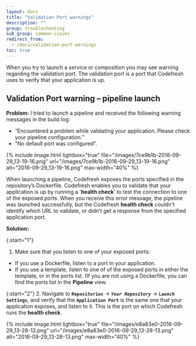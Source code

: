 ```yaml
---
layout: docs
title: "Validation Port warnings"
description: ""
group: troubleshooting
sub_group: common-issues
redirect_from:
  - /docs/validation-port-warnings
toc: true
---
```

When you try to launch a service or composition you may see warning regarding the validation port. The validation port is a port that Codefresh uses to verify that your application is up.

## Validation Port warning – pipeline launch
**Problem:** I tried to launch a pipeline and received the following warning messages in the build log:        

  * “Encountered a problem while validating your application. Please check your pipeline configuration.”
  * “No default port was configured”.

{% include 
image.html 
lightbox="true" 
file="/images/7ce9b1b-2016-09-29_13-19-16.png" 
url="/images/7ce9b1b-2016-09-29_13-19-16.png"
alt="2016-09-29_13-19-16.png" 
max-width="40%"
%}
  
When launching a pipeline, Codefresh exposes the ports specified in the repository’s Dockerfile. Codefresh enables you to validate that your application is up by running a '**health check**' to test the connection to one of the exposed ports. When you receive this error message, the pipeline was launched successfully, but the Codefresh **health check** couldn't identify which URL to validate, or didn’t get a response from the specified application port.  

**Solution:**

{:start="1"}
1. Make sure that you listen to one of your exposed ports:
  * If you use a Dockerfile, listen to a port in your application.
  * If you use a template, listen to one of of the exposed ports in either the template, or in the ports list. (If you are not using a Dockerfile, you can find the ports list in the **Pipeline** view.

{:start="2"}
2. Navigate to **`Repositories`** &#8594; **_`Your Repository`_** &#8594; **`Launch Settings`**, and verify that the **`Application Port`** is the same one that your application exposes, and listen to it. This is the port on which Codefresh runs the **health check**.

{% include 
image.html 
lightbox="true" 
file="/images/e8a83e0-2016-09-29_13-28-13.png" 
url="/images/e8a83e0-2016-09-29_13-28-13.png"
alt="2016-09-29_13-28-13.png" 
max-width="40%"
%}

